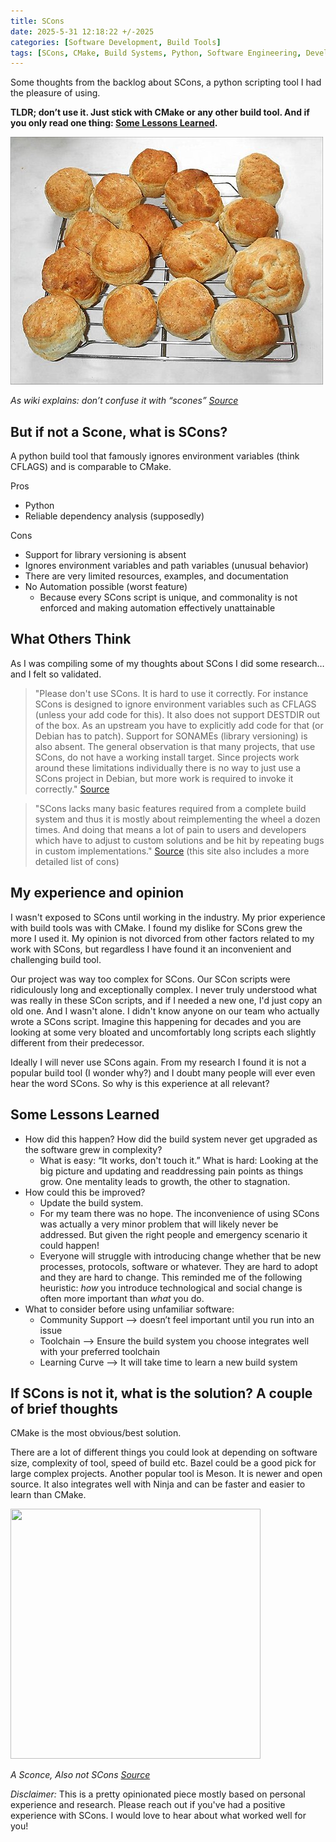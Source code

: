 ```yaml
---
title: SCons
date: 2025-5-31 12:18:22 +/-2025
categories: [Software Development, Build Tools]
tags: [SCons, CMake, Build Systems, Python, Software Engineering, Developer Tools, Bazel, Meson, Technical Opinion]
---
```

Some thoughts from the backlog about SCons, a python scripting tool I had the pleasure of using.

**TLDR; don’t use it. Just stick with CMake or any other build tool. And if you only read one thing: [Some Lessons Learned](#some-lessons-learned).**

![Scones](/assets/img/post-resources/SCons/Buttermilk-Scones-batch.jpg)

*As wiki explains: don’t confuse it with “scones” [Source](https://en.wikipedia.org/wiki/SCons)*

## But if not a Scone, what is SCons?
A python build tool that famously ignores environment variables (think CFLAGS) and is comparable to CMake.

Pros

- Python
- Reliable dependency analysis (supposedly)

Cons

- Support for library versioning is absent
- Ignores environment variables and path variables (unusual behavior)
- There are very limited resources, examples, and documentation
- No Automation possible (worst feature)
  - Because every SCons script is unique, and commonality is not enforced and making automation effectively unattainable

## What Others Think

As I was compiling some of my thoughts about SCons I did some research… and I felt so validated.

>"Please don't use SCons. It is hard to use it correctly. For instance SCons is designed to ignore environment variables such as CFLAGS (unless your add code for this). It also does not support DESTDIR out of the box. As an upstream you have to explicitly add code for that (or Debian has to patch). Support for SONAMEs (library versioning) is also absent. The general observation is that many projects, that use SCons, do not have a working install target. Since projects work around these limitations individually there is no way to just use a SCons project in Debian, but more work is required to invoke it correctly." [Source](https://wiki.debian.org/UpstreamGuide#SCons:~:text=can%20override%20them.-,SCons,-Please%20don%27t%20use)

> "SCons lacks many basic features required from a complete build system and thus it is mostly about reimplementing the wheel a dozen times. And doing that means a lot of pain to users and developers which have to adjust to custom solutions and be hit by repeating bugs in custom implementations." [Source](https://wiki.gentoo.org/wiki/SCons#Arguments_against_using_SCons_for_a_project)
 (this site also includes a more detailed list of cons)

## My experience and opinion

I wasn't exposed to SCons until working in the industry. My prior experience with build tools was with CMake. I found my dislike for SCons grew the more I used it. My opinion is not divorced from other factors related to my work with SCons, but regardless I have found it an inconvenient and challenging build tool.

Our project was way too complex for SCons. Our SCon scripts were ridiculously long and exceptionally complex. I never truly understood what was really in these SCon scripts, and if I needed a new one, I'd just copy an old one. And I wasn't alone. I didn't know anyone on our team who actually wrote a SCons script. Imagine this happening for decades and you are looking at some very bloated and uncomfortably long scripts each slightly different from their predecessor.

Ideally I will never use SCons again. From my research I found it is not a popular build tool (I wonder why?) and I doubt many people will ever even hear the word SCons. So why is this experience at all relevant?

## Some Lessons Learned

- How did this happen? How did the build system never get upgraded as the software grew in complexity?
  - What is easy: “It works, don't touch it.” What is hard: Looking at the big picture and updating and readdressing pain points as things grow. One mentality leads to growth, the other to stagnation.
- How could this be improved?
  - Update the build system.
  - For my team there was no hope. The inconvenience of using SCons was actually a very minor problem that will likely never be addressed. But given the right people and emergency scenario it could happen!
  - Everyone will struggle with introducing change whether that be new processes, protocols, software or whatever. They are hard to adopt and they are hard to change. This reminded me of the following heuristic: *how* you introduce technological and social change is often more important than *what* you do.
- What to consider before using unfamiliar software:
  - Community Support —> doesn’t feel important until you run into an issue
  - Toolchain —> Ensure the build system you choose integrates well with your preferred toolchain
  - Learning Curve —> It will take time to learn a new build system

## If SCons is not it, what is the solution? A couple of brief thoughts

CMake is the most obvious/best solution.

There are a lot of different things you could look at depending on software size, complexity of tool, speed of build etc. Bazel could be a good pick for large complex projects. Another popular tool is Meson. It is newer and open source. It also integrates well with Ninja and can be faster and easier to learn than CMake.

<img src="https://cedarandmoss.com/cdn/shop/files/Cedarandmoss_TumwaterADA.D.Studio1nine1.PValerieWilcoxSQ_WEB.jpg?v=1723060019" width="400" height="400" />

*A Sconce, Also not SCons [Source](https://cedarandmoss.com/products/tumwater-ada-sconce)*

*Disclaimer:* This is a pretty opinionated piece mostly based on personal experience and research. Please reach out if you've had a positive experience with SCons. I would love to hear about what worked well for you!
